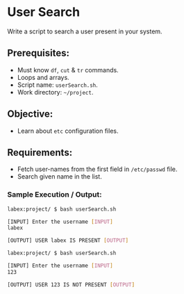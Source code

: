 # User Search

Write a script to search a user present in your system.

## Prerequisites:

- Must know `df`, `cut` & `tr` commands.
- Loops and arrays.
- Script name: `userSearch.sh`.
- Work directory: `~/project`.

## Objective:

- Learn about `etc` configuration files.

## Requirements:

- Fetch user-names from the first field in `/etc/passwd` file.
- Search given name in the list.

### Sample Execution / Output:

```bash
labex:project/ $ bash userSearch.sh

[INPUT] Enter the username [INPUT]
labex

[OUTPUT] USER labex IS PRESENT [OUTPUT]
```

```bash
labex:project/ $ bash userSearch.sh

[INPUT] Enter the username [INPUT]
123

[OUTPUT] USER 123 IS NOT PRESENT [OUTPUT]
```
